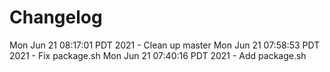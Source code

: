 # Changelog

Mon Jun 21 08:17:01 PDT 2021 - Clean up master
Mon Jun 21 07:58:53 PDT 2021 - Fix package.sh
Mon Jun 21 07:40:16 PDT 2021 - Add package.sh
